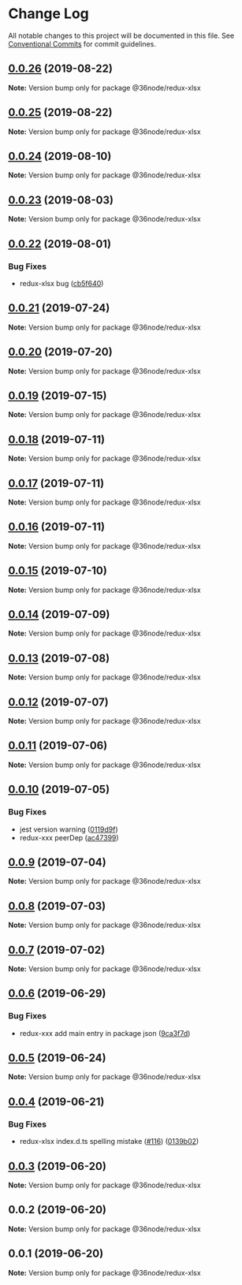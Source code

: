 # Change Log

All notable changes to this project will be documented in this file.
See [Conventional Commits](https://conventionalcommits.org) for commit guidelines.

## [0.0.26](https://github.com/36node/sketch/compare/@36node/redux-xlsx@0.0.25...@36node/redux-xlsx@0.0.26) (2019-08-22)

**Note:** Version bump only for package @36node/redux-xlsx





## [0.0.25](https://github.com/36node/sketch/compare/@36node/redux-xlsx@0.0.24...@36node/redux-xlsx@0.0.25) (2019-08-22)

**Note:** Version bump only for package @36node/redux-xlsx





## [0.0.24](https://github.com/36node/sketch/compare/@36node/redux-xlsx@0.0.23...@36node/redux-xlsx@0.0.24) (2019-08-10)

**Note:** Version bump only for package @36node/redux-xlsx





## [0.0.23](https://github.com/36node/sketch/compare/@36node/redux-xlsx@0.0.22...@36node/redux-xlsx@0.0.23) (2019-08-03)

**Note:** Version bump only for package @36node/redux-xlsx





## [0.0.22](https://github.com/36node/sketch/compare/@36node/redux-xlsx@0.0.21...@36node/redux-xlsx@0.0.22) (2019-08-01)


### Bug Fixes

* redux-xlsx bug ([cb5f640](https://github.com/36node/sketch/commit/cb5f640))





## [0.0.21](https://github.com/36node/sketch/compare/@36node/redux-xlsx@0.0.20...@36node/redux-xlsx@0.0.21) (2019-07-24)

**Note:** Version bump only for package @36node/redux-xlsx





## [0.0.20](https://github.com/36node/sketch/compare/@36node/redux-xlsx@0.0.19...@36node/redux-xlsx@0.0.20) (2019-07-20)

**Note:** Version bump only for package @36node/redux-xlsx





## [0.0.19](https://github.com/36node/sketch/compare/@36node/redux-xlsx@0.0.18...@36node/redux-xlsx@0.0.19) (2019-07-15)

**Note:** Version bump only for package @36node/redux-xlsx





## [0.0.18](https://github.com/36node/sketch/compare/@36node/redux-xlsx@0.0.17...@36node/redux-xlsx@0.0.18) (2019-07-11)

**Note:** Version bump only for package @36node/redux-xlsx





## [0.0.17](https://github.com/36node/sketch/compare/@36node/redux-xlsx@0.0.16...@36node/redux-xlsx@0.0.17) (2019-07-11)

**Note:** Version bump only for package @36node/redux-xlsx





## [0.0.16](https://github.com/36node/sketch/compare/@36node/redux-xlsx@0.0.15...@36node/redux-xlsx@0.0.16) (2019-07-11)

**Note:** Version bump only for package @36node/redux-xlsx





## [0.0.15](https://github.com/36node/sketch/compare/@36node/redux-xlsx@0.0.14...@36node/redux-xlsx@0.0.15) (2019-07-10)

**Note:** Version bump only for package @36node/redux-xlsx





## [0.0.14](https://github.com/36node/sketch/compare/@36node/redux-xlsx@0.0.13...@36node/redux-xlsx@0.0.14) (2019-07-09)

**Note:** Version bump only for package @36node/redux-xlsx





## [0.0.13](https://github.com/36node/sketch/compare/@36node/redux-xlsx@0.0.12...@36node/redux-xlsx@0.0.13) (2019-07-08)

**Note:** Version bump only for package @36node/redux-xlsx





## [0.0.12](https://github.com/36node/sketch/compare/@36node/redux-xlsx@0.0.11...@36node/redux-xlsx@0.0.12) (2019-07-07)

**Note:** Version bump only for package @36node/redux-xlsx





## [0.0.11](https://github.com/36node/sketch/compare/@36node/redux-xlsx@0.0.10...@36node/redux-xlsx@0.0.11) (2019-07-06)

**Note:** Version bump only for package @36node/redux-xlsx





## [0.0.10](https://github.com/36node/sketch/compare/@36node/redux-xlsx@0.0.9...@36node/redux-xlsx@0.0.10) (2019-07-05)


### Bug Fixes

* jest version warning ([0119d9f](https://github.com/36node/sketch/commit/0119d9f))
* redux-xxx peerDep ([ac47399](https://github.com/36node/sketch/commit/ac47399))





## [0.0.9](https://github.com/36node/sketch/compare/@36node/redux-xlsx@0.0.8...@36node/redux-xlsx@0.0.9) (2019-07-04)

**Note:** Version bump only for package @36node/redux-xlsx





## [0.0.8](https://github.com/36node/sketch/compare/@36node/redux-xlsx@0.0.7...@36node/redux-xlsx@0.0.8) (2019-07-03)

**Note:** Version bump only for package @36node/redux-xlsx





## [0.0.7](https://github.com/36node/sketch/compare/@36node/redux-xlsx@0.0.6...@36node/redux-xlsx@0.0.7) (2019-07-02)

**Note:** Version bump only for package @36node/redux-xlsx





## [0.0.6](https://github.com/36node/sketch/compare/@36node/redux-xlsx@0.0.5...@36node/redux-xlsx@0.0.6) (2019-06-29)


### Bug Fixes

* redux-xxx add main entry in package json ([9ca3f7d](https://github.com/36node/sketch/commit/9ca3f7d))





## [0.0.5](https://github.com/36node/sketch/compare/@36node/redux-xlsx@0.0.4...@36node/redux-xlsx@0.0.5) (2019-06-24)

**Note:** Version bump only for package @36node/redux-xlsx





## [0.0.4](https://github.com/36node/sketch/compare/@36node/redux-xlsx@0.0.3...@36node/redux-xlsx@0.0.4) (2019-06-21)


### Bug Fixes

* redux-xlsx index.d.ts spelling mistake ([#116](https://github.com/36node/sketch/issues/116)) ([0139b02](https://github.com/36node/sketch/commit/0139b02))





## [0.0.3](https://github.com/36node/sketch/compare/@36node/redux-xlsx@0.0.2...@36node/redux-xlsx@0.0.3) (2019-06-20)

**Note:** Version bump only for package @36node/redux-xlsx





## 0.0.2 (2019-06-20)

**Note:** Version bump only for package @36node/redux-xlsx





## 0.0.1 (2019-06-20)

**Note:** Version bump only for package @36node/redux-xlsx
